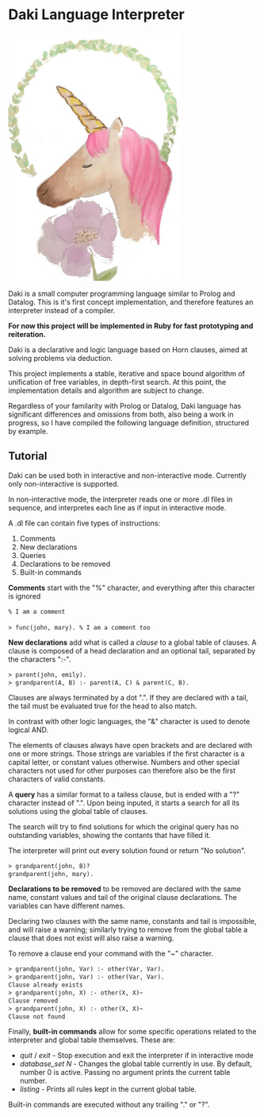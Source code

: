 # Daki Language Interpreter

![Dakilang mascot](/img/mascot.jpeg)

Daki is a small computer programming language similar to Prolog and Datalog. This is it's first concept implementation, and therefore features an interpreter instead of a compiler.

**For now this project will be implemented in Ruby for fast prototyping and reiteration.**

Daki is a declarative and logic language based on Horn clauses, aimed at solving problems via deduction.

This project implements a stable, iterative and space bound algorithm of unification of free variables, in depth-first search. At this point, the implementation details and algorithm are subject to change.

Regardless of your familarity with Prolog or Datalog, Daki language has significant differences and omissions from both, also being a work in progress, so I have compiled the following language definition, structured by example.

## Tutorial

Daki can be used both in interactive and non-interactive mode. Currently only non-interactive is supported.

In non-interactive mode, the interpreter reads one or more .dl files in sequence, and interpretes each line as if input in interactive mode.

A .dl file can contain five types of instructions:

1. Comments
2. New declarations
3. Queries
4. Declarations to be removed
5. Built-in commands

**Comments** start with the "%" character, and everything after this character is ignored

```
% I am a comment

> func(john, mary). % I am a comment too
```

**New declarations** add what is called a _clause_ to a global table of clauses. A clause is composed of a head declaration and an optional tail, separated by the characters ":-".

```
> parent(john, emily).
> grandparent(A, B) :- parent(A, C) & parent(C, B).
```

Clauses are always terminated by a dot ".". If they are declared with a tail, the tail must be evaluated true for the head to also match.

In contrast with other logic languages, the "&" character is used to denote logical AND.

The elements of clauses always have open brackets and are declared with one or more strings. Those strings are variables if the first character is a capital letter, or constant values otherwise. Numbers and other special characters not used for other purposes can therefore also be the first characters of valid constants.

A **query** has a similar format to a tailess clause, but is ended with a "?" character instead of ".". Upon being inputed, it starts a search for all its solutions using the global table of clauses.

The search will try to find solutions for which the original query has no outstanding variables, showing the contants that have filled it.

The interpreter will print out every solution found or return "No solution".

```
> grandparent(john, B)?
grandparent(john, mary).
```

**Declarations to be removed** to be removed are declared with the same name, constant values and tail of the original clause declarations. The variables can have different names.

Declaring two clauses with the same name, constants and tail is impossible, and will raise a warning; similarly trying to remove from the global table a clause that does not exist will also raise a warning.

To remove a clause end your command with the "~" character.

```
> grandparent(john, Var) :- other(Var, Var).
> grandparent(john, Var) :- other(Var, Var).
Clause already exists
> grandparent(john, X) :- other(X, X)~
Clause removed
> grandparent(john, X) :- other(X, X)~
Clause not found
```

Finally, **built-in commands** allow for some specific operations related to the interpreter and global table themselves. These are:

- _quit_ / _exit_ - Stop execution and exit the interpreter if in interactive mode
- _database_set N_ - Changes the global table currently in use. By default, number 0 is active. Passing no argument prints the current table number.
- _listing_ - Prints all rules kept in the current global table.

Built-in commands are executed without any trailing "." or "?".




